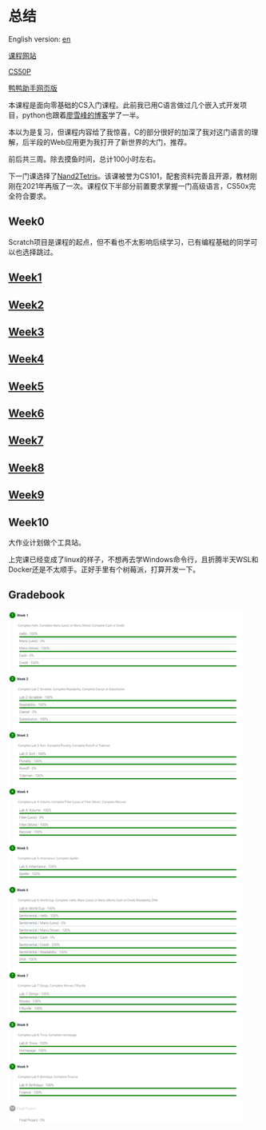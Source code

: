 # 总结

English version: [en](./readme_en.md)

[课程网站](https://cs50.harvard.edu/x/2022/)

[CS50P](https://github.com/lng205/CS50P)

[鸭鸭助手网页版](https://cs50.ai/chat)

本课程是面向零基础的CS入门课程。此前我已用C语言做过几个嵌入式开发项目，python也跟着[廖雪峰的博客](https://www.liaoxuefeng.com/wiki/1016959663602400)学了一半。

本以为是复习，但课程内容给了我惊喜，C的部分很好的加深了我对这门语言的理解，后半段的Web应用更为我打开了新世界的大门，推荐。

前后共三周。除去摸鱼时间，总计100小时左右。

下一门课选择了[Nand2Tetris](https://github.com/lng205/Nand2Tetris)。该课被誉为CS101，配套资料完善且开源，教材刚刚在2021年再版了一次。课程仅下半部分前置要求掌握一门高级语言，CS50x完全符合要求。

## Week0

Scratch项目是课程的起点，但不看也不太影响后续学习，已有编程基础的同学可以也选择跳过。

## [Week1](./Week1)

## [Week2](./Week2)

## [Week3](./Week3)

## [Week4](./Week4)

## [Week5](./Week5)

## [Week6](./Week6)

## [Week7](./Week7)

## [Week8](./Week8)

## [Week9](./Week9/readme.md)

## Week10

大作业计划做个工具站。

上完课已经变成了linux的样子，不想再去学Windows命令行，且折腾半天WSL和Docker还是不太顺手。正好手里有个树莓派，打算开发一下。

## Gradebook

![p1](./images/p1.png)
